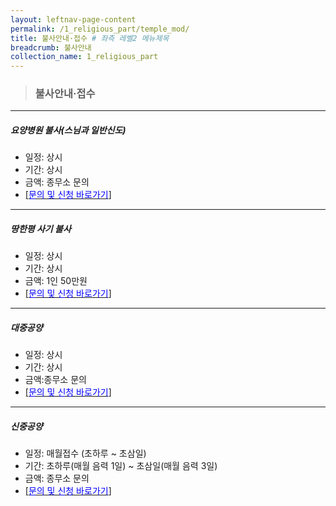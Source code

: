 ```yaml
---
layout: leftnav-page-content
permalink: /1_religious_part/temple_mod/
title: 불사안내·접수 # 좌측 레벨2 메뉴제목
breadcrumb: 불사안내
collection_name: 1_religious_part
---
```


> ### **불사안내·접수**

---

##### 요양병원 불사(스님과 일반신도)
* 일정: 상시
* 기간: 상시
* 금액: 종무소 문의 
* [[<span style="color:blue">문의 및 신청 바로가기</span>] ](/1_0_templeNews/questions/)

--- 

##### 땅한평 사기 불사
* 일정: 상시
* 기간: 상시
* 금액: 1인 50만원 
* [[<span style="color:blue">문의 및 신청 바로가기</span>] ](/1_0_templeNews/questions/)

 ---

##### 대중공양
* 일정: 상시 
* 기간: 상시
* 금액:종무소 문의 
* [[<span style="color:blue">문의 및 신청 바로가기</span>] ](/1_0_templeNews/questions/)

 ---

##### 신중공양
* 일정: 매월접수 (초하루 ~ 초삼일)
* 기간: 초하루(매월 음력 1일) ~ 초삼일(매월 음력 3일)
* 금액: 종무소 문의 
* [[<span style="color:blue">문의 및 신청 바로가기</span>] ](/1_0_templeNews/questions/)

